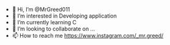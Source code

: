 - 👋 Hi, I’m @MrGreed011
- 👀 I’m interested in Developing application
- 🌱 I’m currently learning C
- 💞️ I’m looking to collaborate on ...
- 📫 How to reach me https://www.instagram.com/_mr.greed/

<!---
MrGreed011/MrGreed011 is a ✨ special ✨ repository because its `README.md` (this file) appears on your GitHub profile.
You can click the Preview link to take a look at your changes.
--->
